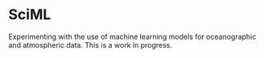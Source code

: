# SciML

Experimenting with the use of machine learning models for oceanographic and atmospheric data. This is a work in progress. 
